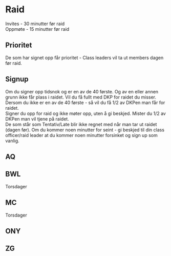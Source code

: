 # Raid
Invites - 30 minutter før raid  
Oppmøte - 15 minutter før raid   

## Prioritet
De som har signet opp får prioritet - Class leaders vil ta ut members dagen før raid.

## Signup

Om du signer opp tidsnok og er en av de 40 første. Og av en eller annen grunn ikke får plass i raidet. Vil du få fullt med DKP for raidet du misser.  
Dersom du ikke er en av de 40 første - så vil du få 1/2 av DKPen man får for raidet.  
Signer du opp for raid og ikke møter opp, uten å gi beskjed. Mister du 1/2 av DKPen man vil tjene på raidet.  
De som står som Tentativ/Late blir ikke regnet med når man tar ut raidet (dagen før). Om du kommer noen minutter for seint - gi beskjed til din class officer/raid leader at du kommer noen minutter forsinket og sign up som vanlig.  

## AQ

## BWL
Torsdager  

## MC
Torsdager  

## ONY

## ZG
